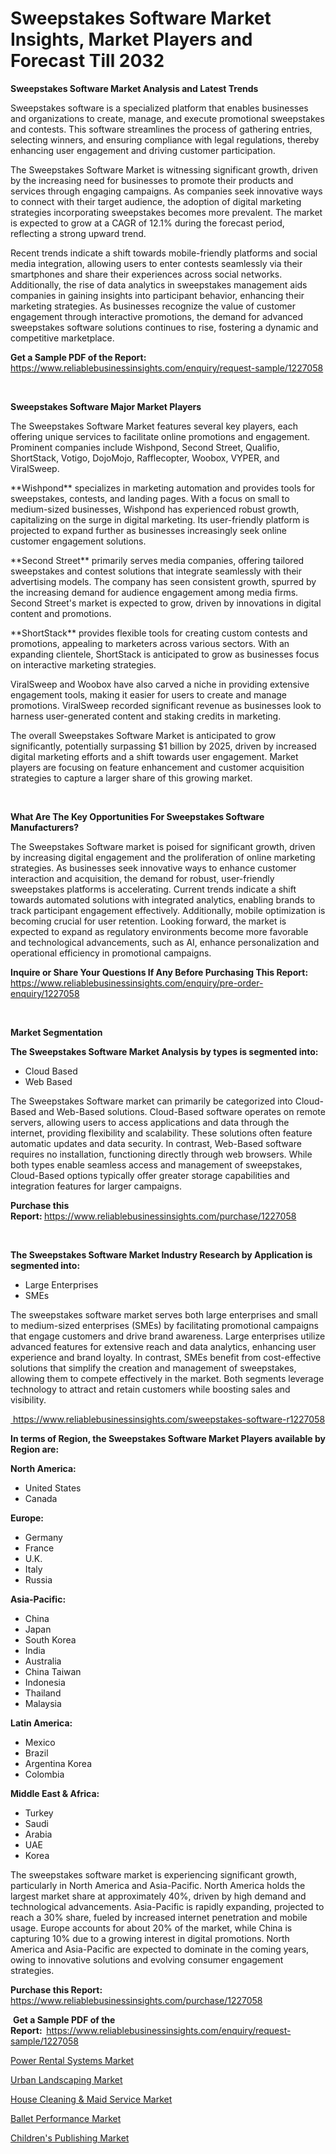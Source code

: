 <p><h1>Sweepstakes Software Market Insights, Market Players and Forecast Till 2032</h1></p><p><strong>Sweepstakes Software Market Analysis and Latest Trends</strong></p>
<p><p>Sweepstakes software is a specialized platform that enables businesses and organizations to create, manage, and execute promotional sweepstakes and contests. This software streamlines the process of gathering entries, selecting winners, and ensuring compliance with legal regulations, thereby enhancing user engagement and driving customer participation.</p><p>The Sweepstakes Software Market is witnessing significant growth, driven by the increasing need for businesses to promote their products and services through engaging campaigns. As companies seek innovative ways to connect with their target audience, the adoption of digital marketing strategies incorporating sweepstakes becomes more prevalent. The market is expected to grow at a CAGR of 12.1% during the forecast period, reflecting a strong upward trend.</p><p>Recent trends indicate a shift towards mobile-friendly platforms and social media integration, allowing users to enter contests seamlessly via their smartphones and share their experiences across social networks. Additionally, the rise of data analytics in sweepstakes management aids companies in gaining insights into participant behavior, enhancing their marketing strategies. As businesses recognize the value of customer engagement through interactive promotions, the demand for advanced sweepstakes software solutions continues to rise, fostering a dynamic and competitive marketplace.</p></p>
<p><strong>Get a Sample PDF of the Report:&nbsp;</strong> <a href="https://www.reliablebusinessinsights.com/enquiry/request-sample/1227058?utm_campaign=118&utm_medium=2&utm_source=Github&utm_content=ia&utm_term=09032025&utm_id=sweepstakes-software">https://www.reliablebusinessinsights.com/enquiry/request-sample/1227058</a></p>
<p>&nbsp;</p>
<p><strong>Sweepstakes Software Major Market Players</strong></p>
<p><p>The Sweepstakes Software Market features several key players, each offering unique services to facilitate online promotions and engagement. Prominent companies include Wishpond, Second Street, Qualifio, ShortStack, Votigo, DojoMojo, Rafflecopter, Woobox, VYPER, and ViralSweep.</p><p>**Wishpond** specializes in marketing automation and provides tools for sweepstakes, contests, and landing pages. With a focus on small to medium-sized businesses, Wishpond has experienced robust growth, capitalizing on the surge in digital marketing. Its user-friendly platform is projected to expand further as businesses increasingly seek online customer engagement solutions.</p><p>**Second Street** primarily serves media companies, offering tailored sweepstakes and contest solutions that integrate seamlessly with their advertising models. The company has seen consistent growth, spurred by the increasing demand for audience engagement among media firms. Second Street's market is expected to grow, driven by innovations in digital content and promotions.</p><p>**ShortStack** provides flexible tools for creating custom contests and promotions, appealing to marketers across various sectors. With an expanding clientele, ShortStack is anticipated to grow as businesses focus on interactive marketing strategies.</p><p>ViralSweep and Woobox have also carved a niche in providing extensive engagement tools, making it easier for users to create and manage promotions. ViralSweep recorded significant revenue as businesses look to harness user-generated content and staking credits in marketing.</p><p>The overall Sweepstakes Software Market is anticipated to grow significantly, potentially surpassing $1 billion by 2025, driven by increased digital marketing efforts and a shift towards user engagement. Market players are focusing on feature enhancement and customer acquisition strategies to capture a larger share of this growing market.</p></p>
<p>&nbsp;</p>
<p><strong>What Are The Key Opportunities For Sweepstakes Software Manufacturers?</strong></p>
<p><p>The Sweepstakes Software market is poised for significant growth, driven by increasing digital engagement and the proliferation of online marketing strategies. As businesses seek innovative ways to enhance customer interaction and acquisition, the demand for robust, user-friendly sweepstakes platforms is accelerating. Current trends indicate a shift towards automated solutions with integrated analytics, enabling brands to track participant engagement effectively. Additionally, mobile optimization is becoming crucial for user retention. Looking forward, the market is expected to expand as regulatory environments become more favorable and technological advancements, such as AI, enhance personalization and operational efficiency in promotional campaigns.</p></p>
<p><strong>Inquire or Share Your Questions If Any Before Purchasing This Report:</strong> <a href="https://www.reliablebusinessinsights.com/enquiry/pre-order-enquiry/1227058?utm_campaign=118&utm_medium=2&utm_source=Github&utm_content=ia&utm_term=09032025&utm_id=sweepstakes-software">https://www.reliablebusinessinsights.com/enquiry/pre-order-enquiry/1227058</a></p>
<p>&nbsp;</p>
<p><strong>Market Segmentation</strong></p>
<p><strong>The Sweepstakes Software Market Analysis by types is segmented into:</strong></p>
<p><ul><li>Cloud Based</li><li>Web Based</li></ul></p>
<p><p>The Sweepstakes Software market can primarily be categorized into Cloud-Based and Web-Based solutions. Cloud-Based software operates on remote servers, allowing users to access applications and data through the internet, providing flexibility and scalability. These solutions often feature automatic updates and data security. In contrast, Web-Based software requires no installation, functioning directly through web browsers. While both types enable seamless access and management of sweepstakes, Cloud-Based options typically offer greater storage capabilities and integration features for larger campaigns.</p></p>
<p><strong>Purchase this Report:&nbsp;</strong><a href="https://www.reliablebusinessinsights.com/purchase/1227058?utm_campaign=118&utm_medium=2&utm_source=Github&utm_content=ia&utm_term=09032025&utm_id=sweepstakes-software">https://www.reliablebusinessinsights.com/purchase/1227058</a></p>
<p>&nbsp;</p>
<p><strong>The Sweepstakes Software Market Industry Research by Application is segmented into:</strong></p>
<p><ul><li>Large Enterprises</li><li>SMEs</li></ul></p>
<p><p>The sweepstakes software market serves both large enterprises and small to medium-sized enterprises (SMEs) by facilitating promotional campaigns that engage customers and drive brand awareness. Large enterprises utilize advanced features for extensive reach and data analytics, enhancing user experience and brand loyalty. In contrast, SMEs benefit from cost-effective solutions that simplify the creation and management of sweepstakes, allowing them to compete effectively in the market. Both segments leverage technology to attract and retain customers while boosting sales and visibility.</p></p>
<p><a href="https://www.reliablebusinessinsights.com/sweepstakes-software-r1227058?utm_campaign=118&utm_medium=2&utm_source=Github&utm_content=ia&utm_term=09032025&utm_id=sweepstakes-software">&nbsp;https://www.reliablebusinessinsights.com/sweepstakes-software-r1227058</a></p>
<p><strong>In terms of Region, the Sweepstakes Software Market Players available by Region are:</strong></p>
<p>
    <p> <strong> North America: </strong>
        <ul>
            <li>United States</li>
            <li>Canada</li>
        </ul>
        </p> 
    <p> <strong> Europe: </strong>
        <ul>
            <li>Germany</li>
            <li>France</li>
            <li>U.K.</li>
            <li>Italy</li>
            <li>Russia</li>
        </ul>
        </p> 
    <p> <strong> Asia-Pacific: </strong>
        <ul>
            <li>China</li>
            <li>Japan</li>
            <li>South Korea</li>
            <li>India</li>
            <li>Australia</li>
            <li>China Taiwan</li>
            <li>Indonesia</li>
            <li>Thailand</li>
            <li>Malaysia</li>
        </ul>
        </p> 
    <p> <strong> Latin America: </strong>
        <ul>
            <li>Mexico</li>
            <li>Brazil</li>
            <li>Argentina Korea</li>
            <li>Colombia</li>
        </ul>
        </p> 
    <p> <strong> Middle East & Africa: </strong>
        <ul>
            <li>Turkey</li>
            <li>Saudi</li>
            <li>Arabia</li>
            <li>UAE</li>
            <li>Korea</li>
        </ul>
    </p>
    </p>
<p><p>The sweepstakes software market is experiencing significant growth, particularly in North America and Asia-Pacific. North America holds the largest market share at approximately 40%, driven by high demand and technological advancements. Asia-Pacific is rapidly expanding, projected to reach a 30% share, fueled by increased internet penetration and mobile usage. Europe accounts for about 20% of the market, while China is capturing 10% due to a growing interest in digital promotions. North America and Asia-Pacific are expected to dominate in the coming years, owing to innovative solutions and evolving consumer engagement strategies.</p></p>
<p><strong>Purchase this Report: </strong><a href="https://www.reliablebusinessinsights.com/purchase/1227058?utm_campaign=118&utm_medium=2&utm_source=Github&utm_content=ia&utm_term=09032025&utm_id=sweepstakes-software">https://www.reliablebusinessinsights.com/purchase/1227058</a></p>
<p>&nbsp;<strong>Get a Sample PDF of the Report:&nbsp;&nbsp;</strong><a href="https://www.reliablebusinessinsights.com/enquiry/request-sample/1227058?utm_campaign=118&utm_medium=2&utm_source=Github&utm_content=ia&utm_term=09032025&utm_id=sweepstakes-software">https://www.reliablebusinessinsights.com/enquiry/request-sample/1227058</a></p>
<p><strong></strong></p>
<p><p><a href="https://github.com/dukerghostki/Market-Research-Report-List-1/blob/main/power-rental-systems-market.md?utm_campaign=118&utm_medium=2&utm_source=Github&utm_content=ia&utm_term=09032025&utm_id=sweepstakes-software">Power Rental Systems Market</a></p><p><a href="https://github.com/janotjuljo/Market-Research-Report-List-1/blob/main/urban-landscaping-market.md?utm_campaign=118&utm_medium=2&utm_source=Github&utm_content=ia&utm_term=09032025&utm_id=sweepstakes-software">Urban Landscaping Market</a></p><p><a href="https://github.com/ssaradulai/Market-Research-Report-List-1/blob/main/house-cleaning-maid-service-market.md?utm_campaign=118&utm_medium=2&utm_source=Github&utm_content=ia&utm_term=09032025&utm_id=sweepstakes-software">House Cleaning & Maid Service Market</a></p><p><a href="https://github.com/keohannchavo/Market-Research-Report-List-1/blob/main/ballet-performance-market.md?utm_campaign=118&utm_medium=2&utm_source=Github&utm_content=ia&utm_term=09032025&utm_id=sweepstakes-software">Ballet Performance Market</a></p><p><a href="https://github.com/taveyasenay/Market-Research-Report-List-1/blob/main/childrens-publishing-market.md?utm_campaign=118&utm_medium=2&utm_source=Github&utm_content=ia&utm_term=09032025&utm_id=sweepstakes-software">Children's Publishing Market</a></p></p>
